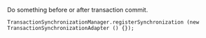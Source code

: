 
Do something before or after transaction commit.

```
TransactionSynchronizationManager.registerSynchronization (new TransactionSynchronizationAdapter () {});
```